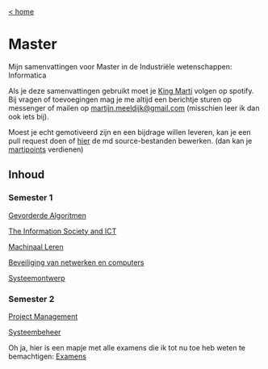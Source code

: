 [< home](https://martijnmeeldijk.github.io/TI-oplossingen/)

# Master

Mijn samenvattingen voor Master in de Industriële wetenschappen: Informatica

Als je deze samenvattingen gebruikt moet je [King Marti](https://open.spotify.com/artist/0uci5famFacOkZxT65W7Mp?si=_bUzKPq9S12-Dh4SstwwTg) volgen op spotify. Bij vragen of toevoegingen mag je me altijd een berichtje sturen op messenger of mailen op martijn.meeldijk@gmail.com (misschien leer ik dan ook iets bij).

Moest je echt gemotiveerd zijn en een bijdrage willen leveren, kan je een pull request doen of [hier](https://github.com/martijnmeeldijk/TI-oplossingen/tree/master/Schakeljaar) de md source-bestanden bewerken. (dan kan je [martipoints](https://martijnmeeldijk.github.io/TI-oplossingen/) verdienen)



## Inhoud

### Semester 1

[Gevorderde Algoritmen](algo2.html)

[The Information Society and ICT](infoICT.html)

[Machinaal Leren](machinaal.html)

[Beveiliging van netwerken en computers](beveiliging.html)

[Systeemontwerp](systeemontwerp.html)



### Semester 2

[Project Management](projectmanagement.html)

[Systeembeheer](systeembeheer.html)



Oh ja, hier is een mapje met alle examens die ik tot nu toe heb weten te bemachtigen:
[Examens](https://github.com/martijnmeeldijk/TI-oplossingen/tree/master/Master/examens)
